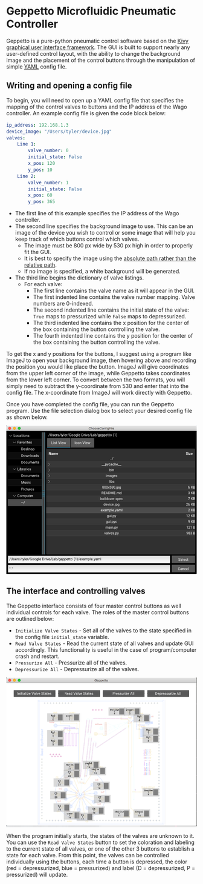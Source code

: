# Geppetto Microfluidic Pneumatic Controller

Geppetto is a pure-python pneumatic control software based on the [Kivy graphical user interface framework](https://kivy.org/). The GUI is built to support nearly any user-defined control layout, with the ability to change the background image and the placement of the control buttons through the manipulation of simple [YAML](http://www.yaml.org) config file.

## Writing and opening a config file

To begin, you will need to open up a YAML config file that specifies the mapping of the control valves to buttons and the IP address of the Wago controller. An example config file is given the code block below:

```yaml
ip_address: 192.168.1.3
device_image: "/Users/tyler/device.jpg"
valves:
    Line 1:
        valve_number: 0
        initial_state: False
        x_pos: 120
        y_pos: 10
    Line 2:
        valve_number: 1
        initial_state: False
        x_pos: 60
        y_pos: 365
```

- The first line of this example specifies the IP address of the Wago controller.
- The second line specifies the background image to use. This can be an image of the device you wish to control or some image that will help you keep track of which buttons control which valves.
    - The image must be 800 px wide by 530 px high in order to properly fit the GUI.
    - It is best to specify the image using the [absolute path rather than the relative path](http://www.linuxnix.com/abslute-path-vs-relative-path-in-linuxunix/).
    - If no image is specified, a white background will be generated.
- The third line begins the dictionary of valve listings.
    - For each valve:
        - The first line contains the valve name as it will appear in the GUI.
        - The first indented line contains the valve number mapping. Valve numbers are 0-indexed.
        - The second indented line contains the initial state of the valve: `True` maps to pressurized while `False` maps to depressurized.
        - The third indented line contains the x position for the center of the box containing the button controlling the valve.
        - The fourth indented line contains the y position for the center of the box containing the button controlling the valve.

To get the x and y positions for the buttons, I suggest using a program like ImageJ to open your background image, then hovering above and recording the position you would like place the button. ImageJ will give coordinates from the upper left corner of the image, while Geppetto takes coordinates from the lower left corner. To convert between the two formats, you will simply need to subtract the y-coordinate from 530 and enter that into the config file. The x-coordinate from ImageJ will work directly with Geppetto.

Once you have completed the config file, you can run the Geppetto program. Use the file selection dialog box to select your desired config file as shown below.

![Config file dialog box](./images/FileDialog.png)

## The interface and controlling valves

The Geppetto interface consists of four master control buttons as well individual controls for each valve. The roles of the master control buttons are outlined below:

- `Initialize Valve States` - Set all of the valves to the state specified in the config file  `initial_state` variable.
- `Read Valve States` - Read the current state of all valves and update GUI accordingly. This functionality is useful in the case of program/computer crash and restart.
- `Pressurize All` - Pressurize all of the valves.
- `Depressurize All` - Depressurize all of the valves.

![Main GUI](./images/MainGUI.png)

 When the program initially starts, the states of the valves are unknown to it. You can use the `Read Valve States` button to set the coloration and labeling to the current state of all valves, or one of the other 3 buttons to establish a state for each valve. From this point, the valves can be controlled individually using the buttons, each time a button is depressed, the color (red = depressurized, blue = pressurized) and label (D = depressurized, P = pressurized) will update. 
